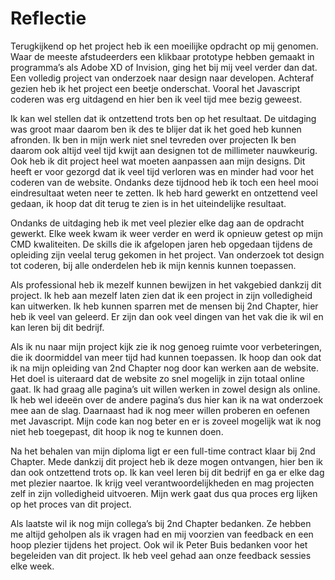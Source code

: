 # Reflectie

Terugkijkend op het project heb ik een moeilijke opdracht op mij genomen. Waar de meeste afstudeerders een klikbaar prototype hebben gemaakt in programma’s als Adobe XD of Invision, ging het bij mij veel verder dan dat. Een volledig project van onderzoek naar design naar developen. Achteraf gezien heb ik het project een beetje onderschat. Vooral het Javascript coderen was erg uitdagend en hier ben ik veel tijd mee bezig geweest.

Ik kan wel stellen dat ik ontzettend trots ben op het resultaat. De uitdaging was groot maar daarom ben ik des te blijer dat ik het goed heb kunnen afronden. Ik ben in mijn werk niet snel tevreden over projecten Ik ben daarom ook altijd veel tijd kwijt aan designen tot de millimeter nauwkeurig. Ook heb ik dit project heel wat moeten aanpassen aan mijn designs. Dit heeft er voor gezorgd dat ik veel tijd verloren was en minder had voor het coderen van de website. Ondanks deze tijdnood heb ik toch een heel mooi eindresultaat weten neer te zetten. Ik heb hard gewerkt en ontzettend veel gedaan, ik hoop dat dit terug te zien is in het uiteindelijke resultaat.

Ondanks de uitdaging heb ik met veel plezier elke dag aan de opdracht gewerkt. Elke week kwam ik weer verder en werd ik opnieuw getest op mijn CMD kwaliteiten. De skills die ik afgelopen jaren heb opgedaan tijdens de opleiding zijn veelal terug gekomen in het project. Van onderzoek tot design tot coderen, bij alle onderdelen heb ik mijn kennis kunnen toepassen.

Als professional heb ik mezelf kunnen bewijzen in het vakgebied dankzij dit project. Ik heb aan mezelf laten zien dat ik een project in zijn volledigheid kan uitwerken. Ik heb kunnen sparren met de mensen bij 2nd Chapter, hier heb ik veel van geleerd. Er zijn dan ook veel dingen van het vak die ik wil en kan leren bij dit bedrijf.

Als ik nu naar mijn project kijk zie ik nog genoeg ruimte voor verbeteringen, die ik doormiddel van meer tijd had kunnen toepassen. Ik hoop dan ook dat ik na mijn opleiding van 2nd Chapter nog door kan werken aan de website. Het doel is uiteraard dat de website zo snel mogelijk in zijn totaal online gaat. Ik had graag alle pagina’s uit willen werken in zowel design als online. Ik heb wel ideeën over de andere pagina’s dus hier kan ik na wat onderzoek mee aan de slag. Daarnaast had ik nog meer willen proberen en oefenen met Javascript. Mijn code kan nog beter en er is zoveel mogelijk wat ik nog niet heb toegepast, dit hoop ik nog te kunnen doen.

Na het behalen van mijn diploma ligt er een full-time contract klaar bij 2nd Chapter. Mede dankzij dit project heb ik deze mogen ontvangen, hier ben ik dan ook ontzettend trots op. Ik kan veel leren bij dit bedrijf en ga er elke dag met plezier naartoe. Ik krijg veel verantwoordelijkheden en mag projecten zelf in zijn volledigheid uitvoeren. Mijn werk gaat dus qua proces erg lijken op het proces van dit project.

Als laatste wil ik nog mijn collega’s bij 2nd Chapter bedanken. Ze hebben me altijd geholpen als ik vragen had en mij voorzien van feedback en een hoop plezier tijdens het project. Ook wil ik Peter Buis bedanken voor het begeleiden van dit project. Ik heb veel gehad aan onze feedback sessies elke week.

